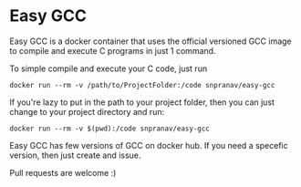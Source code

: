 # Easy GCC
Easy GCC is a docker container that uses the official versioned GCC image to compile and execute C programs in just 1 command.

To simple compile and execute your C code, just run
```docker
docker run --rm -v /path/to/ProjectFolder:/code snpranav/easy-gcc
```
If you're lazy to put in the path to your project folder, then you can just change to your project directory and run:
```docker
docker run --rm -v $(pwd):/code snpranav/easy-gcc
```
Easy GCC has few versions of GCC on docker hub. If you need a specefic version, then just create and issue.

Pull requests are welcome :)
